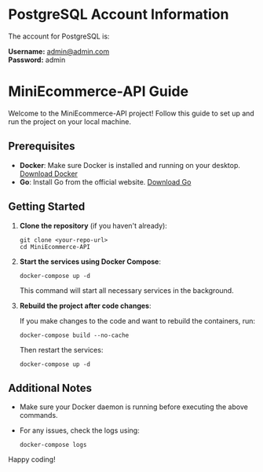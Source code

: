# PostgreSQL Account Information

The account for PostgreSQL is:

**Username:** admin@admin.com  
**Password:** admin
# MiniEcommerce-API Guide

Welcome to the MiniEcommerce-API project! Follow this guide to set up and run the project on your local machine.

## Prerequisites

- **Docker**: Make sure Docker is installed and running on your desktop. [Download Docker](https://www.docker.com/products/docker-desktop/)
- **Go**: Install Go from the official website. [Download Go](https://go.dev/dl/)

## Getting Started

1. **Clone the repository** (if you haven't already):

    ```
    git clone <your-repo-url>
    cd MiniEcommerce-API
    ```

2. **Start the services using Docker Compose**:

    ```
    docker-compose up -d
    ```

    This command will start all necessary services in the background.

3. **Rebuild the project after code changes**:

    If you make changes to the code and want to rebuild the containers, run:

    ```
    docker-compose build --no-cache
    ```

    Then restart the services:

    ```
    docker-compose up -d
    ```

## Additional Notes

- Make sure your Docker daemon is running before executing the above commands.
- For any issues, check the logs using:

  ```
  docker-compose logs
  ```

Happy coding!